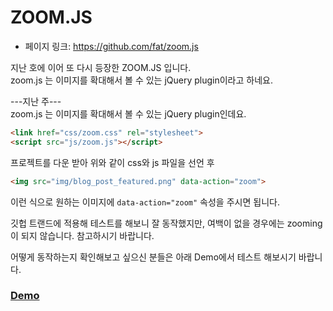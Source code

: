 # ZOOM.JS
 - 페이지 링크: https://github.com/fat/zoom.js

지난 호에 이어 또 다시 등장한 ZOOM.JS 입니다.  
zoom.js 는 이미지를 확대해서 볼 수 있는 jQuery plugin이라고 하네요.

---지난 주---  
zoom.js 는 이미지를 확대해서 볼 수 있는 jQuery plugin인데요. 

```html
<link href="css/zoom.css" rel="stylesheet">
<script src="js/zoom.js"></script>
```

프로젝트를 다운 받아 위와 같이 css와 js 파일을 선언 후

```html
<img src="img/blog_post_featured.png" data-action="zoom">
```

이런 식으로 원하는 이미지에 ```data-action="zoom"``` 속성을 주시면 됩니다.

깃헙 트랜드에 적용해 테스트를 해보니 잘 동작했지만, 여백이 없을 경우에는 zooming이 되지 않습니다. 참고하시기 바랍니다.

어떻게 동작하는지 확인해보고 싶으신 분들은 아래 Demo에서 테스트 해보시기 바랍니다.

### [Demo](http://fat.github.io/zoom.js/)
